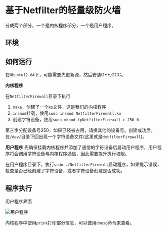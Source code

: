 # 基于Netfilter的轻量级防火墙 

分成两个部分，一个是内核程序部分，一个是用户程序。

## 环境


## 如何运行

在`Ubuntu12.04`下，可能需要先更新源，然后安装G++,GCC。

**内核程序**

在`NetfilterFirewall`目录下执行

1. `make`，创建了一个`ko`文件，这是我们的内核程序
2. `insmod`挂载，使用`sudo insmod NetfilterFirewall.ko`
3. 创建字符设备，使用`sudo mknod fpNetfilterFirewall c 250 0`

第三步分配设备号250，如果已经被占用，请换其他的设备号。创建成功后，在`/dev/`目录下回出现一个字符设备文件(这里就是`NetfilterFirewall`)。

**用户程序**
先确保挂载内核程序并添加了通信的字符设备后启动用户程序，用户程序将会调用字符设备与内核程序通信，因此需要提升执行权限。

在用户程序目录下，执行`sudo ./NetfilterFirewall`启动程序，如果提示错误，检查是否已经创建了字符设备，或者字符设备创建是否成功。


## 程序执行

用户程序界面

![用户程序](https://github.com/fangnanjun/NetfilterFirewall/raw/master/netfilter.png)

内核程序中使用`prink`打印部分信息，可以使用`dmesg`命令来查看。